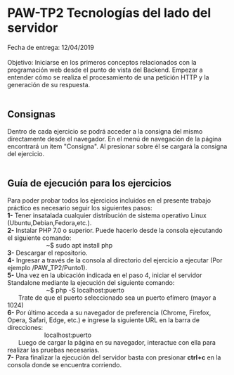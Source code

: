 # PAW-TP2 Tecnologías del lado del servidor
Fecha de entrega: 12/04/2019 
<br><br>
Objetivo: Iniciarse en los primeros conceptos relacionados con la programación web desde el punto
de vista del Backend. Empezar a entender cómo se realiza el procesamiento de una petición HTTP y la
generación de su respuesta.
<br><br>
## Consignas
Dentro de cada ejercicio se podrá acceder a la consigna del mismo directamente desde el navegador. En el menú de navegación de la página encontrará un item "Consigna". Al presionar sobre él se cargará la consigna del ejercicio. 
<br><br>
## Guía de ejecución para los ejercicios
Para poder probar todos los ejercicios incluidos en el presente trabajo práctico es necesario seguir los siguientes pasos:<br>
**1-** Tener insatalada cualquier distribución de sistema operativo Linux (Ubuntu,Debian,Fedora,etc.).<br>
**2-** Instalar PHP 7.0 o superior. Puede hacerlo desde la consola ejecutando el siguiente comando: <br>
&ensp;&ensp;&ensp;&ensp;&ensp;&ensp;&ensp;&ensp;&ensp;&ensp;&ensp;&ensp; ~$ sudo apt install php<br>
**3-** Descargar el repositorio.<br>
**4-** Ingresar a través de la consola al directorio del ejercicio a ejecutar (Por ejemplo /PAW_TP2/Punto1).<br>
**5-** Una vez en la ubicación indicada en el paso 4, iniciar el servidor Standalone mediante la ejecución del siguiente comando:<br>
&ensp;&ensp;&ensp;&ensp;&ensp;&ensp;&ensp;&ensp;&ensp;&ensp;&ensp;&ensp; ~$ php -S localhost:puerto<br>
&ensp;&ensp;&ensp; Trate de que el puerto seleccionado sea un puerto efímero (mayor a 1024)<br>
**6-** Por último acceda a su navegador de preferencia (Chrome, Firefox, Opera, Safari, Edge, etc.) e ingrese la siguiente URL en la barra de direcciones: <br>
&ensp;&ensp;&ensp;&ensp;&ensp;&ensp;&ensp;&ensp;&ensp;&ensp;&ensp;&ensp;localhost:puerto<br>
&ensp;&ensp;&ensp; Luego de cargar la página en su navegador, interactue con ella para realizar las pruebas necesarias.<br>
**7-** Para finalizar la ejecución del servidor basta con presionar **ctrl+c** en la consola donde se encuentra corriendo.


